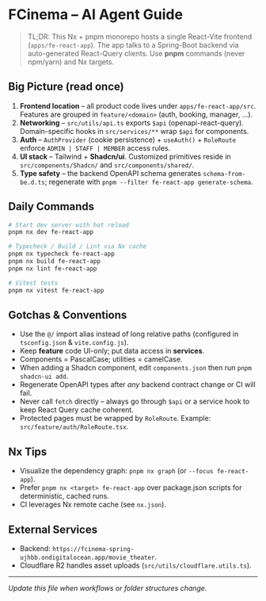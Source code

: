 # FCinema – AI Agent Guide

> TL;DR: This Nx + pnpm monorepo hosts a single React-Vite frontend (`apps/fe-react-app`). The app talks to a Spring-Boot backend via auto-generated React-Query clients. Use **pnpm** commands (never npm/yarn) and Nx targets.

## Big Picture (read once)

1. **Frontend location** – all product code lives under `apps/fe-react-app/src`. Features are grouped in `feature/<domain>` (auth, booking, manager, …).
2. **Networking** – `src/utils/api.ts` exports `$api` (openapi-react-query). Domain-specific hooks in `src/services/**` wrap `$api` for components.
3. **Auth** – `AuthProvider` (cookie persistence) + `useAuth()` + `RoleRoute` enforce `ADMIN | STAFF | MEMBER` access rules.
4. **UI stack** – Tailwind + **Shadcn/ui**. Customized primitives reside in `src/components/Shadcn/` and `src/components/shared/`.
5. **Type safety** – the backend OpenAPI schema generates `schema-from-be.d.ts`; regenerate with `pnpm --filter fe-react-app generate-schema`.

## Daily Commands

```bash
# Start dev server with hot reload
pnpm nx dev fe-react-app

# Typecheck / Build / Lint via Nx cache
pnpm nx typecheck fe-react-app
pnpm nx build fe-react-app
pnpm nx lint fe-react-app

# Vitest tests
pnpm nx vitest fe-react-app
```

## Gotchas & Conventions

- Use the `@/` import alias instead of long relative paths (configured in `tsconfig.json` & `vite.config.js`).
- Keep **feature** code UI-only; put data access in **services**.
- Components = PascalCase; utilities = camelCase.
- When adding a Shadcn component, edit `components.json` then run `pnpm shadcn-ui add`.
- Regenerate OpenAPI types after _any_ backend contract change or CI will fail.
- Never call `fetch` directly – always go through `$api` or a service hook to keep React Query cache coherent.
- Protected pages must be wrapped by `RoleRoute`. Example: `src/feature/auth/RoleRoute.tsx`.

## Nx Tips

- Visualize the dependency graph: `pnpm nx graph` (or `--focus fe-react-app`).
- Prefer `pnpm nx <target> fe-react-app` over package.json scripts for deterministic, cached runs.
- CI leverages Nx remote cache (see `nx.json`).

## External Services

- Backend: `https://fcinema-spring-ujhbb.ondigitalocean.app/movie_theater`.
- Cloudflare R2 handles asset uploads (`src/utils/cloudflare.utils.ts`).

---

_Update this file when workflows or folder structures change._
